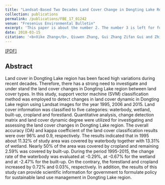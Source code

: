 ```yaml
---
title: "Landsat-Based Two Decades Land Cover Change in Dongting Lake Region"
collection: publications
permalink: /publications/FBE_17_01242
venue: "Fresenius Environmental Bulletin"
excerpt: 'This paper is about the number 2. The number 3 is left for future work.'
date: 2018-03-15
citation: '<b>Xike Zhang</b>, Qiuwen Zhang, Gui Zhang Zifan Gui and Zhiping Nie. <i>Fresenius Environmental Bulletin</i>. 2018, 27(3), 1563-1573.'
---
```

[[PDF]](<!--http://kokocheung.github.io/mysite/files/FBE_17_01242.pdf-->)

## Abstract
Land cover in Dongting Lake region has been faced high variations during recent decades. Therefore, there has a strong need to investigate and under stand the land cover changes in Dongting Lake region between land cover types. In this study, support vector machine (SVM) classification method was employed to detect changes in land cover dynamic in Dongting Lake region using Landsat images for the
year 1995, 2006 and 2015. Land cover information was classified to five categories: waterbody, wetland, built-up, cropland and forestland. Quantitative analysis, change detection matrix and land cover dynamic degree were utilized for investigating and assessing the land cover changes in Dongting Lake region. The overall accuracy (OA) and kappa coefficient of the land cover classification results were over 96% and 0.9, respectively. The results indicated that in 1995 about 11.32% of study area was covered by waterbody together with 13.31% of wetland. Nearly 50% of the area was covered by cropland and remaining 2.59% was covered by built-up. During the period 1995-2015, the change rate of the waterbody was evaluated at -0.29%, at -0.67% for the wetland and at -2.47% for the built-up. On the contrary, the forestland and cropland increased by 0.72% and 0.03%, respectively. In addition, the results of this study can provide scientific information for government to formulate policy for sustainable land use management in Dongting Lake region.
